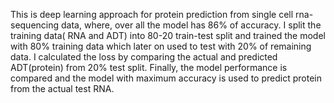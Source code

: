 This is deep learning approach for protein prediction from single cell rna-sequencing data, where, over all the model has 86% of accuracy.
I split the training data( RNA and ADT) into 80-20 train-test split and trained the model with 80% training data which later on used to test with 20% of remaining data. I calculated the loss by comparing the actual and predicted ADT(protein) from 20% test split. Finally, the model performance is compared and the model with maximum accuracy is used to predict protein from the actual test RNA.
